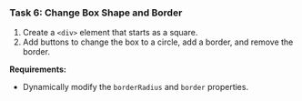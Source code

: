 ### **Task 6: Change Box Shape and Border**
1. Create a `<div>` element that starts as a square.
2. Add buttons to change the box to a circle, add a border, and remove the border.

**Requirements:**
- Dynamically modify the `borderRadius` and `border` properties.